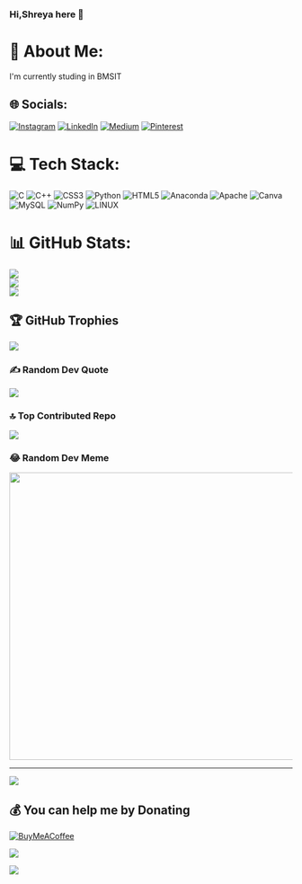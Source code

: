 ### Hi,Shreya here 👋

# 💫 About Me:
I'm currently studing in BMSIT <br>


## 🌐 Socials:
[![Instagram](https://img.shields.io/badge/Instagram-%23E4405F.svg?logo=Instagram&logoColor=white)](https://instagram.com/shreyanaik217,shreyanaik884) [![LinkedIn](https://img.shields.io/badge/LinkedIn-%230077B5.svg?logo=linkedin&logoColor=white)](linkedin.com/in/shreya-naik-20004725a) [![Medium](https://img.shields.io/badge/Medium-12100E?logo=medium&logoColor=white)](https://medium.com/@shree) [![Pinterest](https://img.shields.io/badge/Pinterest-%23E60023.svg?logo=Pinterest&logoColor=white)](https://pinterest.com/shreyanaik217) 

# 💻 Tech Stack:
![C](https://img.shields.io/badge/c-%2300599C.svg?style=for-the-badge&logo=c&logoColor=white)  ![C++](https://img.shields.io/badge/c++-%2300599C.svg?style=for-the-badge&logo=c%2B%2B&logoColor=white) ![CSS3](https://img.shields.io/badge/css3-%231572B6.svg?style=for-the-badge&logo=css3&logoColor=white) ![Python](https://img.shields.io/badge/python-3670A0?style=for-the-badge&logo=python&logoColor=ffdd54) ![HTML5](https://img.shields.io/badge/html5-%23E34F26.svg?style=for-the-badge&logo=html5&logoColor=white) ![Anaconda](https://img.shields.io/badge/Anaconda-%2344A833.svg?style=for-the-badge&logo=anaconda&logoColor=white) ![Apache](https://img.shields.io/badge/apache-%23D42029.svg?style=for-the-badge&logo=apache&logoColor=white) ![Canva](https://img.shields.io/badge/Canva-%2300C4CC.svg?style=for-the-badge&logo=Canva&logoColor=white) ![MySQL](https://img.shields.io/badge/mysql-%2300f.svg?style=for-the-badge&logo=mysql&logoColor=white) ![NumPy](https://img.shields.io/badge/numpy-%23013243.svg?style=for-the-badge&logo=numpy&logoColor=white) ![LINUX](https://img.shields.io/badge/Linux-FCC624?style=for-the-badge&logo=linux&logoColor=black)
# 📊 GitHub Stats:
![](https://github-readme-stats.vercel.app/api?username=Shreyanaik217&theme=dark&hide_border=true&include_all_commits=false&count_private=false)<br/>
![](https://github-readme-streak-stats.herokuapp.com/?user=Shreyanaik217&theme=dark&hide_border=true)<br/>
![](https://github-readme-stats.vercel.app/api/top-langs/?username=Shreyanaik217&theme=dark&hide_border=true&include_all_commits=false&count_private=false&layout=compact)

## 🏆 GitHub Trophies
![](https://github-profile-trophy.vercel.app/?username=Shreyanaik217&theme=radical&no-frame=false&no-bg=true&margin-w=4)

### ✍️ Random Dev Quote
![](https://quotes-github-readme.vercel.app/api?type=horizontal&theme=radical)

### 🔝 Top Contributed Repo
![](https://github-contributor-stats.vercel.app/api?username=Shreyanaik217&limit=5&theme=dark&combine_all_yearly_contributions=true)

### 😂 Random Dev Meme
<img src="https://rm.up.railway.app/" width="512px"/>

---
[![](https://visitcount.itsvg.in/api?id=Shreyanaik217&icon=0&color=0)](https://visitcount.itsvg.in)

  ## 💰 You can help me by Donating
  [![BuyMeACoffee](https://img.shields.io/badge/Buy%20Me%20a%20Coffee-ffdd00?style=for-the-badge&logo=buy-me-a-coffee&logoColor=black)]([https://buymeacoffee.com/shreyanaik](https://www.buymeacoffee.com/shreyanaik)) 

 [![](https://visitcount.itsvg.in/api?id=shreyanaik217&label=Profile%20Views&icon=0&pretty=false)](https://visitcount.itsvg.in)

 <a href="https://visitcount.itsvg.in">
  <img src="https://visitcount.itsvg.in/api?id=shreyanaik217&label=Profile%20Views&icon=0&pretty=false" />
</a>
<!-- Proudly created with GPRM ( https://gprm.itsvg.in ) -->
